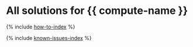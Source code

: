 # All solutions for {{ compute-name }}

{% include [how-to-index](how-to/index.md) %}

{% include [known-issues-index](known-issues/index.md) %}
